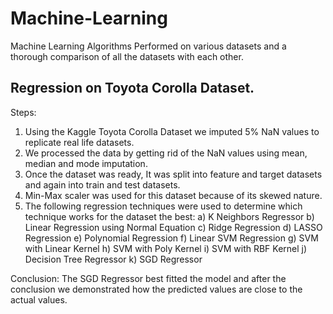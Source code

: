 # Machine-Learning
Machine Learning Algorithms Performed on various datasets and a thorough comparison of all the datasets with each other.

## Regression on Toyota Corolla Dataset.
Steps:
1) Using the Kaggle Toyota Corolla Dataset we imputed 5% NaN values to replicate real life datasets.
2) We processed the data by getting rid of the NaN values using mean, median and mode imputation.
3) Once the dataset was ready, It was split into feature and target datasets and again into train and test datasets.
4) Min-Max scaler was used for this dataset because of its skewed nature.
5) The following regression techniques were used to determine which technique works for the dataset the best:
  a) K Neighbors Regressor
  b) Linear Regression using Normal Equation
  c) Ridge Regression
  d) LASSO Regression
  e) Polynomial Regression
  f) Linear SVM Regression
  g) SVM with Linear Kernel
  h) SVM with Poly Kernel
  i) SVM with RBF Kernel
  j) Decision Tree Regressor
  k) SGD Regressor

Conclusion: The SGD Regressor best fitted the model and after the conclusion we demonstrated how the predicted values are close to the actual values.




